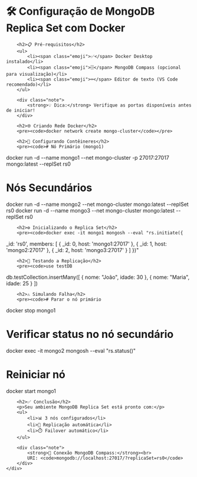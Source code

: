<body>
    <div class="container">
        <h1>🛠 Configuração de MongoDB Replica Set com Docker</h1>

        <h2>📋 Pré-requisitos</h2>
        <ul>
            <li><span class="emoji">✅</span> Docker Desktop instalado</li>
            <li><span class="emoji">🗄️</span> MongoDB Compass (opcional para visualização)</li>
            <li><span class="emoji">⌨️</span> Editor de texto (VS Code recomendado)</li>
        </ul>

        <div class="note">
            <strong>💡 Dica:</strong> Verifique as portas disponíveis antes de iniciar!
        </div>

        <h2>🌐 Criando Rede Docker</h2>
        <pre><code>docker network create mongo-cluster</code></pre>

        <h2>🐳 Configurando Contêineres</h2>
        <pre><code># Nó Primário (mongo1)
docker run -d --name mongo1 --net mongo-cluster -p 27017:27017 mongo:latest --replSet rs0

# Nós Secundários
docker run -d --name mongo2 --net mongo-cluster mongo:latest --replSet rs0
docker run -d --name mongo3 --net mongo-cluster mongo:latest --replSet rs0</code></pre>

        <h2>⚙️ Inicializando o Replica Set</h2>
        <pre><code>docker exec -it mongo1 mongosh --eval "rs.initiate({
  _id: 'rs0',
  members: [
    { _id: 0, host: 'mongo1:27017' },
    { _id: 1, host: 'mongo2:27017' },
    { _id: 2, host: 'mongo3:27017' }
  ]
})"</code></pre>

        <h2>🧪 Testando a Replicação</h2>
        <pre><code>use testDB
db.testCollection.insertMany([
  { nome: "João", idade: 30 },
  { nome: "Maria", idade: 25 }
])</code></pre>

        <h2>⚠️ Simulando Falha</h2>
        <pre><code># Parar o nó primário
docker stop mongo1

# Verificar status no nó secundário
docker exec -it mongo2 mongosh --eval "rs.status()"

# Reiniciar nó
docker start mongo1</code></pre>

        <h2>✅ Conclusão</h2>
        <p>Seu ambiente MongoDB Replica Set está pronto com:</p>
        <ul>
            <li>📊 3 nós configurados</li>
            <li>🔄 Replicação automática</li>
            <li>⏱️ Failover automático</li>
        </ul>

        <div class="note">
            <strong>🔌 Conexão MongoDB Compass:</strong><br>
            URI: <code>mongodb://localhost:27017/?replicaSet=rs0</code>
        </div>
    </div>
</body>
</html>
